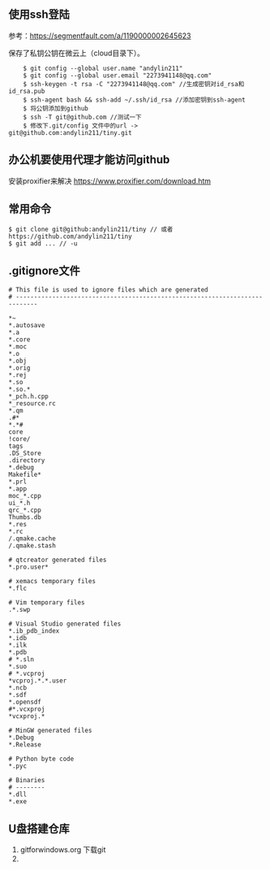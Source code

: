 ## 使用ssh登陆

参考：https://segmentfault.com/a/1190000002645623

保存了私钥公钥在微云上（cloud目录下）。

```
    $ git config --global user.name "andylin211"
    $ git config --global user.email "2273941148@qq.com"
    $ ssh-keygen -t rsa -C "2273941148@qq.com" //生成密钥对id_rsa和id_rsa.pub
    $ ssh-agent bash && ssh-add ~/.ssh/id_rsa //添加密钥到ssh-agent
    $ 将公钥添加到github
    $ ssh -T git@github.com //测试一下
    $ 修改下.git/config 文件中的url -> git@github.com:andylin211/tiny.git
```
    
## 办公机要使用代理才能访问github

安装proxifier来解决
https://www.proxifier.com/download.htm

## 常用命令

    $ git clone git@github:andylin211/tiny // 或者https://github.com/andylin211/tiny
    $ git add ... // -u 
    
## .gitignore文件

    # This file is used to ignore files which are generated
    # ----------------------------------------------------------------------------

    *~
    *.autosave
    *.a
    *.core
    *.moc
    *.o
    *.obj
    *.orig
    *.rej
    *.so
    *.so.*
    *_pch.h.cpp
    *_resource.rc
    *.qm
    .#*
    *.*#
    core
    !core/
    tags
    .DS_Store
    .directory
    *.debug
    Makefile*
    *.prl
    *.app
    moc_*.cpp
    ui_*.h
    qrc_*.cpp
    Thumbs.db
    *.res
    *.rc
    /.qmake.cache
    /.qmake.stash

    # qtcreator generated files
    *.pro.user*

    # xemacs temporary files
    *.flc

    # Vim temporary files
    .*.swp

    # Visual Studio generated files
    *.ib_pdb_index
    *.idb
    *.ilk
    *.pdb
    # *.sln
    *.suo
    # *.vcproj
    *vcproj.*.*.user
    *.ncb
    *.sdf
    *.opensdf
    #*.vcxproj
    *vcxproj.*

    # MinGW generated files
    *.Debug
    *.Release

    # Python byte code
    *.pyc

    # Binaries
    # --------
    *.dll
    *.exe

## U盘搭建仓库

1. gitforwindows.org 下载git
2. 
